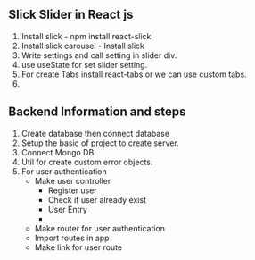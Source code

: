 ## Slick Slider in React js

1. Install slick - npm install react-slick
2. Install slick carousel - Install slick
3. Write settings and call setting in slider div.
4. use useState for set slider setting.
5. For create Tabs install react-tabs or we can use custom tabs.
6.

## Backend Information and steps

1. Create database then connect database
2. Setup the basic of project to create server.
3. Connect Mongo DB
4. Util for create custom error objects.
5. For user authentication
   - Make user controller
     - Register user
     - Check if user already exist
     - User Entry
     - 
   - Make router for user authentication
   - Import routes in app
   - Make link for user route
